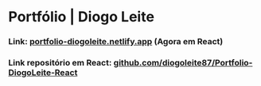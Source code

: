 # Portfólio | Diogo Leite

<h3>Link: <a href = "https://portfolio-diogoleite.netlify.app/">portfolio-diogoleite.netlify.app</a> (Agora em React)</h3>
<h3>Link repositório em React: <a href = "https://github.com/diogoleite87/Portfolio-DiogoLeite-React">github.com/diogoleite87/Portfolio-DiogoLeite-React</a></h3> 
